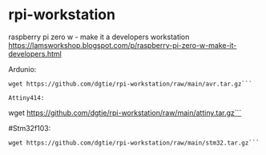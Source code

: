 # rpi-workstation
raspberry pi zero w - make it a developers workstation<br>
https://lamsworkshop.blogspot.com/p/raspberry-pi-zero-w-make-it-developers.html

Ardunio:
```
wget https://github.com/dgtie/rpi-workstation/raw/main/avr.tar.gz```

Attiny414:
```
wget https://github.com/dgtie/rpi-workstation/raw/main/attiny.tar.gz```

#Stm32f103:
```
wget https://github.com/dgtie/rpi-workstation/raw/main/stm32.tar.gz```
